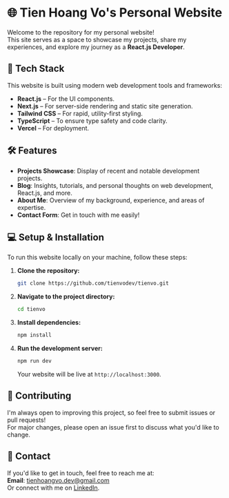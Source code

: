 # 🌐 Tien Hoang Vo's Personal Website

Welcome to the repository for my personal website!  
This site serves as a space to showcase my projects, share my experiences, and explore my journey as a **React.js Developer**.

## 🚀 Tech Stack

This website is built using modern web development tools and frameworks:

- **React.js** – For the UI components.
- **Next.js** – For server-side rendering and static site generation.
- **Tailwind CSS** – For rapid, utility-first styling.
- **TypeScript** – To ensure type safety and code clarity.
- **Vercel** – For deployment.

## 🛠 Features

- **Projects Showcase**: Display of recent and notable development projects.
- **Blog**: Insights, tutorials, and personal thoughts on web development, React.js, and more.
- **About Me**: Overview of my background, experience, and areas of expertise.
- **Contact Form**: Get in touch with me easily!

## 💻 Setup & Installation

To run this website locally on your machine, follow these steps:

1. **Clone the repository:**

   ```bash
   git clone https://github.com/tienvodev/tienvo.git
   ```

2. **Navigate to the project directory:**

   ```bash
   cd tienvo
   ```

3. **Install dependencies:**

   ```bash
   npm install
   ```

4. **Run the development server:**

   ```bash
   npm run dev
   ```

   Your website will be live at `http://localhost:3000`.

## 📝 Contributing

I'm always open to improving this project, so feel free to submit issues or pull requests!  
For major changes, please open an issue first to discuss what you'd like to change.

## 📧 Contact

If you'd like to get in touch, feel free to reach me at:  
**Email**: tienhoangvo.dev@gmail.com  
Or connect with me on [LinkedIn](https://linkedin.com/in/tienvodev).
